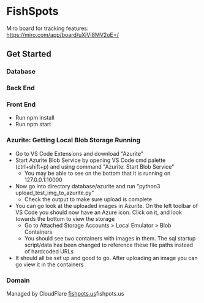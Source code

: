 # FishSpots
Miro board for tracking features: https://miro.com/app/board/uXjVI8MV2oE=/

## Get Started ##
### Database ###

### Back End ###

### Front End ###
- Run npm install
- Run npm start

### Azurite: Getting Local Blob Storage Running ###
- Go to VS Code Extensions and download "Azurite"
- Start Azurite Blob Service by opening VS Code cmd palette (ctrl+shift+p) and using command "Azurite: Start Blob Service"
    - You may be able to see on the bottom that it is running on 127.0.0.1:10000
- Now go into directory database/azurite and run "python3 upload_test_img_to_azurite.py"
    - Check the output to make sure upload is complete
- You can go look at the uploaded images in Azurite. On the left toolbar of VS Code you should now have an Azure icon.  Click on it, and look towards the bottom to view the storage
    - Go to Attached Storage Accounts > Local Emulator > Blob Containers
    - You should see two containers with images in them.  The sql startup script/data has been changed to reference these file paths instead of hardcoded URLs
- It should all be set up and good to go.  After uploading an image you can go view it in the containers


### Domain ###
Managed by CloudFlare
[fishpots.us](https://fishpots.us)fishpots.us
